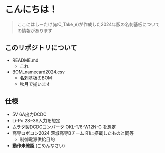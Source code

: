# こんにちは！
> ここにはしーたけ(@C_Take_e)が作成した2024年版の名刺基板についての情報があります
## このリポジトリについて
- README.md
	- これ
- BOM_namecard2024.csv
	- 名刺基板のBOM
	- 秋月で揃います
## 仕様
- 5V 6A出力DCDC
- Li-Po 2S~3S入力を想定
- ムラタ製DCDCコンバータ OKL-T/6-W12N-C を想定
- 高専ロボコン2024 茨城高専Bチーム R1に搭載したものと同等
	- 制御電源供給目的
- **動作未確認** (ごめんなさい)
